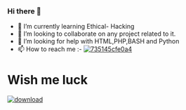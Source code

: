 ### Hi there 👋


- 🌱 I’m currently learning Ethical- Hacking
- 👯 I’m looking to collaborate on any project related to it.
- 🤔 I’m looking for help with HTML,PHP,BASH and Python
- 📫 How to reach me :-
                       [![735145cfe0a4](https://user-images.githubusercontent.com/81870774/130314647-f58c7845-265a-43e1-889c-51c28bce907e.png)](https://www.instagram.com/ashterix.pvt/)


# Wish me luck
[![download](https://user-images.githubusercontent.com/81870774/126653012-c4b3089f-9e4a-4d4f-b545-67e3bfa79c50.png)](https://www.buymeacoffee.com/anonymous24x7)

